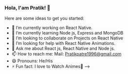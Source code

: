 ### Hola, I'am Pratik! 👋

Here are some ideas to get you started:

- 🔭 I’m currently working on React Native.
- 🌱 I’m currently learning  Node js, Express and MongoDB
- 👯 I’m looking to collaborate on Projects on React Native
- 🤔 I’m looking for help with React Native Animations.
- 💬 Ask me about React js, React Native and  Node js.
- 📫 How to reach me: Mail: Pratikpatre1996@gmail.com
- 😄 Pronouns: He/His
- ⚡ Fun fact: I love to Watch Animes💖
-->
